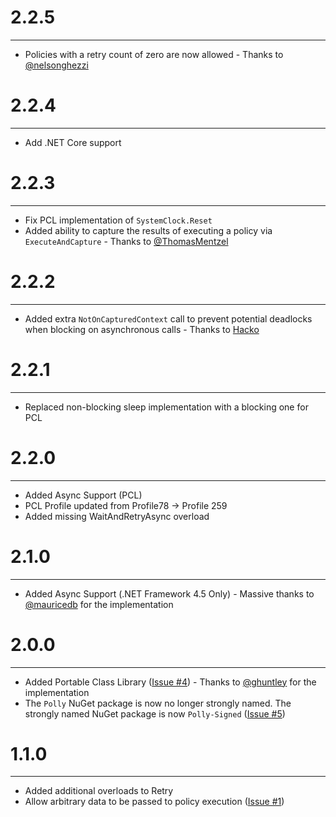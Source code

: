 2.2.5
=
----------
- Policies with a retry count of zero are now allowed - Thanks to [@nelsonghezzi](https://github.com/nelsonghezzi)

2.2.4
=
----------
- Add .NET Core support

2.2.3
=
----------
- Fix PCL implementation of `SystemClock.Reset`
- Added ability to capture the results of executing a policy via `ExecuteAndCapture` - Thanks to [@ThomasMentzel](https://github.com/ThomasMentzel)

2.2.2
=
----------
- Added extra `NotOnCapturedContext` call to prevent potential deadlocks when blocking on asynchronous calls - Thanks to [Hacko](https://github.com/hacko-bede)

2.2.1
=
----------
- Replaced non-blocking sleep implementation with a blocking one for PCL
       
2.2.0
=
----------
- Added Async Support (PCL)
- PCL Profile updated from Profile78 ->  Profile 259
- Added missing WaitAndRetryAsync overload

2.1.0
=
----------
- Added Async Support (.NET Framework 4.5 Only) - Massive thanks to  [@mauricedb](https://github.com/mauricedb) for the implementation

2.0.0
=
----------
- Added Portable Class Library ([Issue #4](https://github.com/michael-wolfenden/Polly/issues/4)) - Thanks to  [@ghuntley](https://github.com/ghuntley) for the implementation
- The `Polly` NuGet package is now no longer strongly named. The strongly named NuGet package is now `Polly-Signed` ([Issue #5](https://github.com/michael-wolfenden/Polly/issues/5)) 

1.1.0
=
----------
- Added additional overloads to Retry
- Allow arbitrary data to be passed to policy execution ([Issue #1](https://github.com/michael-wolfenden/Polly/issues/1)) 
